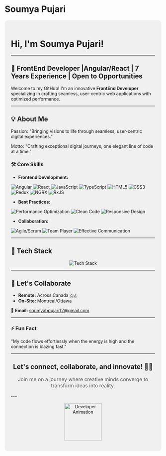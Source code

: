 # Soumya Pujari

<div style="background-color:#f0f0f0; padding:20px; border-radius:10px;">

# Hi, I'm Soumya Pujari!

---

## 🚀 FrontEnd Developer |Angular/React | 7 Years Experience | Open to Opportunities

Welcome to my GitHub! I'm an innovative **FrontEnd Developer** specializing in crafting seamless, user-centric web applications with optimized performance.

---

## 💡 About Me
Passion:
"Bringing visions to life through seamless, user-centric digital experiences."

Motto:
"Crafting exceptional digital journeys, one elegant line of code at a time."


### 🛠️ Core Skills
- **Frontend Development:** 
 <img src="https://img.shields.io/badge/angular-FF0000?style=for-the-badge&logo=angular&logoColor=white" alt="Angular"/>
<img src="https://img.shields.io/badge/react-5bbfda?style=for-the-badge&logo=react&logoColor=white" alt="React"/>
<img src="https://img.shields.io/badge/javascript-F7DF1E?style=for-the-badge&logo=javascript&logoColor=black" alt="JavaScript"/>
<img src="https://img.shields.io/badge/typescript-3178C6?style=for-the-badge&logo=typescript&logoColor=white" alt="TypeScript"/>
<img src="https://img.shields.io/badge/html5-E34F26?style=for-the-badge&logo=html5&logoColor=white" alt="HTML5"/>
<img src="https://img.shields.io/badge/css3-1572B6?style=for-the-badge&logo=css3&logoColor=white" alt="CSS3"/>
<img src="https://img.shields.io/badge/redux-764ABC?style=for-the-badge&logo=redux&logoColor=white" alt="Redux"/>
<img src="https://img.shields.io/badge/ngrx-18A303?style=for-the-badge&logo=ngrx&logoColor=white" alt="NGRX"/>
<img src="https://img.shields.io/badge/rxjs-00A9E0?style=for-the-badge&logo=rxjs&logoColor=white" alt="RxJS"/>

- **Best Practices:**
  
<img src="https://img.shields.io/badge/performance_optimization-FF5722?style=for-the-badge&logo=googlechrome&logoColor=white" alt="Performance Optimization"/>
<img src="https://img.shields.io/badge/clean_code-4CAF50?style=for-the-badge&logo=git&logoColor=white" alt="Clean Code"/>
<img src="https://img.shields.io/badge/responsive_design-2196F3?style=for-the-badge&logo=windows&logoColor=white" alt="Responsive Design"/>
  
- **Collaboration:** 
 <img src="https://img.shields.io/badge/agile_scrum-00B0F0?style=for-the-badge&logo=jira&logoColor=white" alt="Agile/Scrum"/>
<img src="https://img.shields.io/badge/team_player-4CAF50?style=for-the-badge&logo=people&logoColor=white" alt="Team Player"/>
<img src="https://img.shields.io/badge/effective_communication-FF9800?style=for-the-badge&logo=slack&logoColor=white" alt="Effective Communication"/>


---

## 🔧 Tech Stack
<p align="center">
  <img src="https://skillicons.dev/icons?i=angular,react,js,ts,html,css,redux,git,aws,azure,python,sql" alt="Tech Stack"/>
</p>

---

## 🌟 Let's Collaborate

- **Remote:** Across Canada 🇨🇦
- **On-Site:** Montreal/Ottawa

📩 **Email:** [soumyabpujari12@gmail.com](mailto:soumyabpujari12@gmail.com)

---

### ⚡ Fun Fact
"My code flows effortlessly when the energy is high and the connection is blazing fast."

---

<h2 align="center">Let's connect, collaborate, and innovate! 🚀✨</h2>
<p align="center" style="font-size:16px; color:#555;">
  Join me on a journey where creative minds converge to transform ideas into reality.
</p>
---

<p align="center">
  <img src="https://media.giphy.com/media/L1R1tvI9svkIWwpVYr/giphy.gif" width="120px" alt="Developer Animation"/>
</p>

</div>
